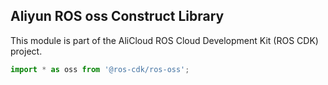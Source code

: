 ## Aliyun ROS oss Construct Library

This module is part of the AliCloud ROS Cloud Development Kit (ROS CDK) project.

```ts
import * as oss from '@ros-cdk/ros-oss';
```